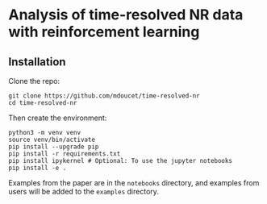 # Analysis of time-resolved NR data with reinforcement learning

## Installation

Clone the repo:
```
git clone https://github.com/mdoucet/time-resolved-nr
cd time-resolved-nr
```


Then create the environment:
```
python3 -m venv venv
source venv/bin/activate
pip install --upgrade pip
pip install -r requirements.txt
pip install ipykernel # Optional: To use the jupyter notebooks
pip install -e .
```

Examples from the paper are in the `notebooks` directory, and examples from users will be added to
the `examples` directory.
